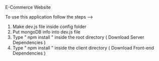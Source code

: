 E-Commerce Website              
                                      
To use this application follow the steps -->

1. Make dev.js file inside config folder                   
2. Put mongoDB info into dev.js file 
3. Type  " npm install " inside the root directory  ( Download Server Dependencies ) 
4. Type " npm install " inside the client directory ( Download Front-end Dependencies )
                        
